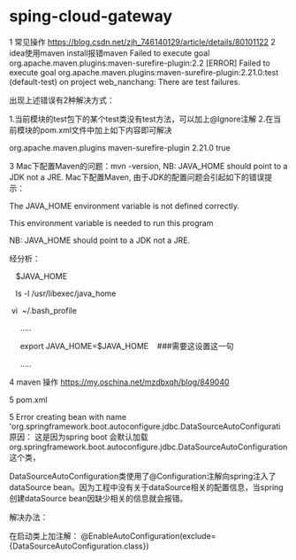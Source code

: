 # sping-cloud-gateway
1 常见操作 https://blog.csdn.net/zjh_746140129/article/details/80101122
2 idea使用maven install报错maven Failed to execute goal org.apache.maven.plugins:maven-surefire-plugin:2.2
  [ERROR] Failed to execute goal org.apache.maven.plugins:maven-surefire-plugin:2.21.0:test (default-test) on project web_nanchang: There are test failures.
  
  出现上述错误有2种解决方式：
  
  1.当前模块的test包下的某个test类没有test方法，可以加上@Ignore注解
  2.在当前模块的pom.xml文件中加上如下内容即可解决
  
  <build>
     <plugins>
        <plugin>
           <groupId>org.apache.maven.plugins</groupId>
           <artifactId>maven-surefire-plugin</artifactId>
           <version>2.21.0</version>
           <configuration>
              <testFailureIgnore>true</testFailureIgnore>
           </configuration>
        </plugin>
     </plugins>
  </build>

3 Mac下配置Maven的问题：mvn -version, NB: JAVA_HOME should point to a JDK not a JRE.
Mac下配置Maven, 由于JDK的配置问题会引起如下的错误提示：

The JAVA_HOME environment variable is not defined correctly.

This environment variable is needed to run this program   

NB: JAVA_HOME should point to a JDK not a JRE.

经分析：

   $JAVA_HOME

   ls -l /usr/libexec/java_home

 vi  ~/.bash_profile

     .....      

     export JAVA_HOME=$JAVA_HOME    ###需要这设置这一句

     .....


4 maven  操作
https://my.oschina.net/mzdbxqh/blog/849040

5 pom.xml
<!--        <dependency>-->
<!--            <groupId>org.springframework.boot</groupId>-->
<!--            <artifactId>spring-boot-starter-data-mongodb</artifactId>-->
<!--        </dependency>-->

<!--        <dependency>-->
<!--            <groupId>org.mybatis.spring.boot</groupId>-->
<!--            <artifactId>mybatis-spring-boot-starter</artifactId>-->
<!--            <version>2.1.2</version>-->
<!--        </dependency>-->

5 Error creating bean with name 'org.springframework.boot.autoconfigure.jdbc.DataSourceAutoConfigurati
原因：
这是因为spring boot 会默认加载org.springframework.boot.autoconfigure.jdbc.DataSourceAutoConfiguration这个类，

DataSourceAutoConfiguration类使用了@Configuration注解向spring注入了dataSource bean。因为工程中没有关于dataSource相关的配置信息，当spring创建dataSource bean因缺少相关的信息就会报错。

解决办法：

在启动类上加注解：
@EnableAutoConfiguration(exclude={DataSourceAutoConfiguration.class})
